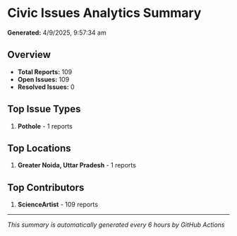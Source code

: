 #  Civic Issues Analytics Summary

**Generated:** 4/9/2025, 9:57:34 am

##  Overview
- **Total Reports:** 109
- **Open Issues:** 109
- **Resolved Issues:** 0

##  Top Issue Types
1. **Pothole** - 1 reports

##  Top Locations
1. **Greater Noida, Uttar Pradesh** - 1 reports

##  Top Contributors
1. **ScienceArtist** - 109 reports

---
*This summary is automatically generated every 6 hours by GitHub Actions*
